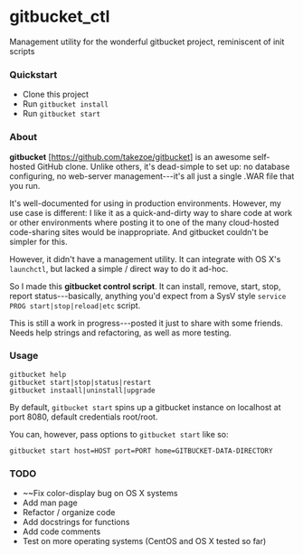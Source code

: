 # gitbucket_ctl
Management utility for the wonderful gitbucket project, reminiscent of init scripts

### Quickstart

* Clone this project
* Run `gitbucket install`
* Run `gitbucket start`


### About

**gitbucket** [https://github.com/takezoe/gitbucket] is an awesome self-hosted GitHub clone. Unlike others, it's dead-simple to set up: no database configuring, no web-server management---it's all just a single .WAR file that you run.

It's well-documented for using in production environments. However, my use case is different: I like it as a quick-and-dirty way to share code at work or other environments where posting it to one of the many cloud-hosted code-sharing sites would be inappropriate. And gitbucket couldn't be simpler for this.

However, it didn't have a management utility. It can integrate with OS X's `launchctl`, but lacked a simple / direct way to do it ad-hoc.

So I made this **gitbucket control script**. It can install, remove, start, stop, report status---basically, anything you'd expect from a SysV style `service PROG start|stop|reload|etc` script.

This is still a work in progress---posted it just to share with some friends. Needs help strings and refactoring, as well as more testing.
### Usage

```
gitbucket help
gitbucket start|stop|status|restart
gitbucket instaall|uninstall|upgrade
```

By default, `gitbucket start` spins up a gitbucket instance on localhost at port 8080, default credentials root/root.

You can, however, pass options to `gitbucket start` like so:
```
gitbucket start host=HOST port=PORT home=GITBUCKET-DATA-DIRECTORY
```

### TODO

* ~~Fix color-display bug on OS X systems
* Add man page
* Refactor / organize code
* Add docstrings for functions
* Add code comments
* Test on more operating systems (CentOS and OS X tested so far)
